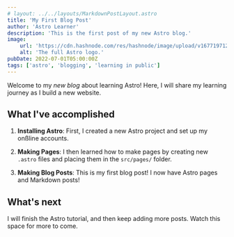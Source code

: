 ```yaml
---
# layout: ../../layouts/MarkdownPostLayout.astro
title: 'My First Blog Post'
author: 'Astro Learner'
description: 'This is the first post of my new Astro blog.'
image:
    url: 'https://cdn.hashnode.com/res/hashnode/image/upload/v1677197124486/86fa95f6-e896-4c96-b180-7f9dc1b8e71d.jpeg?w=1600&h=840&fit=crop&crop=entropy&auto=compress,format&format=webp'
    alt: 'The full Astro logo.'
pubDate: 2022-07-01T05:00:00Z
tags: ['astro', 'blogging', 'learning in public']
---
```


<!-- # My First Blog Post -->

Welcome to my _new blog_ about learning Astro! Here, I will share my learning journey as I build a new website.

## What I've accomplished

1. **Installing Astro**: First, I created a new Astro project and set up my onßline accounts.

2. **Making Pages**: I then learned how to make pages by creating new `.astro` files and placing them in the `src/pages/` folder.

3. **Making Blog Posts**: This is my first blog post! I now have Astro pages and Markdown posts!

## What's next

I will finish the Astro tutorial, and then keep adding more posts. Watch this space for more to come.
